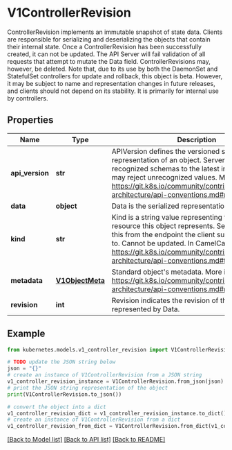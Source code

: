 # V1ControllerRevision

ControllerRevision implements an immutable snapshot of state data. Clients are responsible for serializing and deserializing the objects that contain their internal state. Once a ControllerRevision has been successfully created, it can not be updated. The API Server will fail validation of all requests that attempt to mutate the Data field. ControllerRevisions may, however, be deleted. Note that, due to its use by both the DaemonSet and StatefulSet controllers for update and rollback, this object is beta. However, it may be subject to name and representation changes in future releases, and clients should not depend on its stability. It is primarily for internal use by controllers.

## Properties

Name | Type | Description | Notes
------------ | ------------- | ------------- | -------------
**api_version** | **str** | APIVersion defines the versioned schema of this representation of an object. Servers should convert recognized schemas to the latest internal value, and may reject unrecognized values. More info: https://git.k8s.io/community/contributors/devel/sig-architecture/api-conventions.md#resources | [optional] 
**data** | **object** | Data is the serialized representation of the state. | [optional] 
**kind** | **str** | Kind is a string value representing the REST resource this object represents. Servers may infer this from the endpoint the client submits requests to. Cannot be updated. In CamelCase. More info: https://git.k8s.io/community/contributors/devel/sig-architecture/api-conventions.md#types-kinds | [optional] 
**metadata** | [**V1ObjectMeta**](V1ObjectMeta.md) | Standard object&#39;s metadata. More info: https://git.k8s.io/community/contributors/devel/sig-architecture/api-conventions.md#metadata | [optional] 
**revision** | **int** | Revision indicates the revision of the state represented by Data. | [default to 0]

## Example

```python
from kubernetes.models.v1_controller_revision import V1ControllerRevision

# TODO update the JSON string below
json = "{}"
# create an instance of V1ControllerRevision from a JSON string
v1_controller_revision_instance = V1ControllerRevision.from_json(json)
# print the JSON string representation of the object
print(V1ControllerRevision.to_json())

# convert the object into a dict
v1_controller_revision_dict = v1_controller_revision_instance.to_dict()
# create an instance of V1ControllerRevision from a dict
v1_controller_revision_from_dict = V1ControllerRevision.from_dict(v1_controller_revision_dict)
```
[[Back to Model list]](../README.md#documentation-for-models) [[Back to API list]](../README.md#documentation-for-api-endpoints) [[Back to README]](../README.md)


